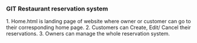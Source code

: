 ### GIT Restaurant reservation system

1\. Home.html is landing page of website where owner or customer can go to their corresponding home page.
2\. Customers can Create, Edit/ Cancel their reservations.
3\. Owners can manage the whole reservation system.